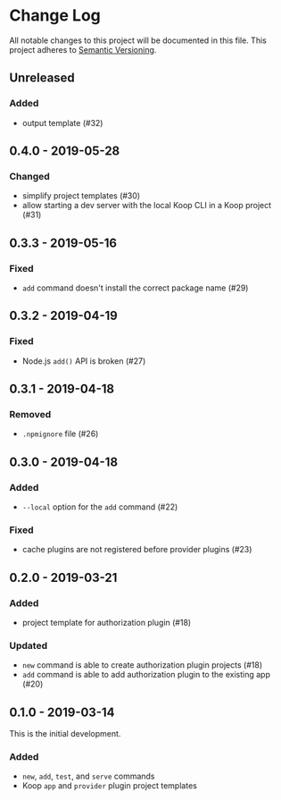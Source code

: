 # Change Log

All notable changes to this project will be documented in this file.
This project adheres to [Semantic Versioning](http://semver.org/).

## Unreleased

### Added

* output template (#32)

## 0.4.0 - 2019-05-28

### Changed

* simplify project templates (#30)
* allow starting a dev server with the local Koop CLI in a Koop project (#31)

## 0.3.3 - 2019-05-16

### Fixed

* `add` command doesn't install the correct package name (#29)

## 0.3.2 - 2019-04-19

### Fixed

* Node.js `add()` API is broken (#27)

## 0.3.1 - 2019-04-18

### Removed

* `.npmignore` file (#26)

## 0.3.0 - 2019-04-18

### Added

* `--local` option for the `add` command (#22)

### Fixed

* cache plugins are not registered before provider plugins (#23)

## 0.2.0 - 2019-03-21

### Added

* project template for authorization plugin (#18)

### Updated

* `new` command is able to create authorization plugin projects (#18)
* `add` command is able to add authorization plugin to the existing app (#20)

## 0.1.0 - 2019-03-14

This is the initial development.

### Added
* `new`, `add`, `test`, and `serve` commands
* Koop `app` and `provider` plugin project templates
